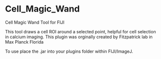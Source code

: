 # Cell_Magic_Wand
Cell Magic Wand Tool for FIJI

This tool draws a cell ROI around a selected point, helpful for cell selection in calcium imaging. This plugin was orginally created by Fitzpatrick lab in Max Planck Florida

To use place the .jar into your plugins folder within FIJI/ImageJ.
